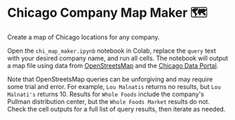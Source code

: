 # Chicago Company Map Maker 🗺️

Create a map of Chicago locations for any company.

Open the `chi_map_maker.ipynb` notebook in Colab, replace the `query` text with your desired company name, and run all cells. The notebook will output a map file using data from [OpenStreetsMap](https://wiki.openstreetmap.org/wiki/Nominatim) and the [Chicago Data Portal](https://data.cityofchicago.org/). 

Note that OpenStreetsMap queries can be unforgiving and may require some trial and error. For example, `Lou Malnatis` returns no results, but `Lou Malnati's` returns 10. Results for `Whole Foods` include the company's Pullman distribution center, but the `Whole Foods Market` results do not. Check the cell outputs for a full list of query results, then iterate as needed.
